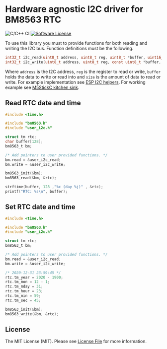 # Hardware agnostic I2C driver for BM8563 RTC

![C/C++ CI](https://github.com/tuupola/bm8563/workflows/C/C++%20CI/badge.svg)
[![Software License](https://img.shields.io/badge/license-MIT-brightgreen.svg?style=flat-square)](LICENSE.md)

To use this library you must to provide functions for both reading and writing the I2C bus. Function definitions must be the following.

```c
int32_t i2c_read(uint8_t address, uint8_t reg, uint8_t *buffer, uint16_t size);
int32_t i2c_write(uint8_t address, uint8_t reg, const uint8_t *buffer, uint16_t size);
```

Where `address` is the I2C address, `reg` is the register to read or write, `buffer` holds the data to write or read into and `size` is the amount of data to read or write. For example  implementation see [ESP I2C helpers](https://github.com/tuupola/esp_i2c_hal). For working example see [M5StickC kitchen sink](https://github.com/tuupola/esp_m5stick).

## Read RTC date and time

```c
#include <time.h>

#include "bm8563.h"
#include "user_i2c.h"

struct tm rtc;
char buffer[128];
bm8563_t bm;

/* Add pointers to user provided functions. */
bm.read = &user_i2c_read;
bm.write = &user_i2c_write;

bm8563_init(&bm);
bm8563_read(&bm, &rtc);

strftime(buffer, 128 ,"%c (day %j)" , &rtc);
printf("RTC: %s\n", buffer);

```

## Set RTC date and time

```c
#include <time.h>

#include "bm8563.h"
#include "user_i2c.h"

struct tm rtc;
bm8563_t bm;

/* Add pointers to user provided functions. */
bm.read = &user_i2c_read;
bm.write = &user_i2c_write;

/* 2020-12-31 23:59:45 */
rtc.tm_year = 2020 - 1900;
rtc.tm_mon = 12 - 1;
rtc.tm_mday = 31;
rtc.tm_hour = 23;
rtc.tm_min = 59;
rtc.tm_sec = 45;

bm8563_init(&bm);
bm8563_write(&bm, &rtc);
```

## License

The MIT License (MIT). Please see [License File](LICENSE.txt) for more information.
